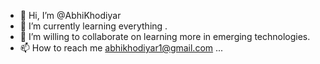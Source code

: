 - 👋 Hi, I’m @AbhiKhodiyar
- 🌱 I’m currently learning everything .
- 💞️ I’m willing to collaborate on learning more in emerging technologies.
- 📫 How to reach me abhikhodiyar1@gmail.com ...

<!---
AbhiKhodiyar/AbhiKhodiyar is a ✨ special ✨ repository because its `README.md` (this file) appears on your GitHub profile.
You can click the Preview link to take a look at your changes.
--->
